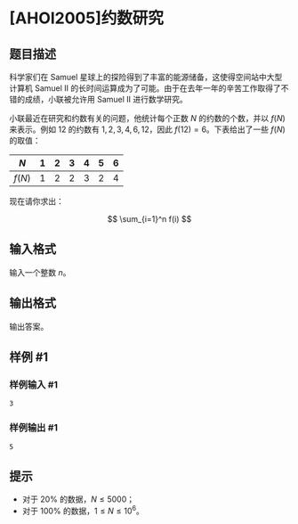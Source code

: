 # [AHOI2005]约数研究

## 题目描述

科学家们在 Samuel 星球上的探险得到了丰富的能源储备，这使得空间站中大型计算机 Samuel II 的长时间运算成为了可能。由于在去年一年的辛苦工作取得了不错的成绩，小联被允许用 Samuel II 进行数学研究。

小联最近在研究和约数有关的问题，他统计每个正数 $N$ 的约数的个数，并以 $f(N)$ 来表示。例如 $12$ 的约数有 $1,2,3,4,6,12$，因此 $f(12)=6$。下表给出了一些 $f(N)$ 的取值：

| $N$    | $1$  | $2$  | $3$  | $4$  | $5$  | $6$  |
| ------ | ---- | ---- | ---- | ---- | ---- | ---- |
| $f(N)$ | $1$  | $2$  | $2$  | $3$  | $2$  | $4$  |

现在请你求出：

$$
\sum_{i=1}^n f(i)
$$

## 输入格式

输入一个整数 $n$。


## 输出格式

输出答案。

## 样例 #1

### 样例输入 #1
```
3
```

### 样例输出 #1

```
5
```

## 提示

- 对于 $20\%$ 的数据，$N \leq 5000$；
- 对于 $100\%$ 的数据，$1 \leq N \leq 10^6$。


